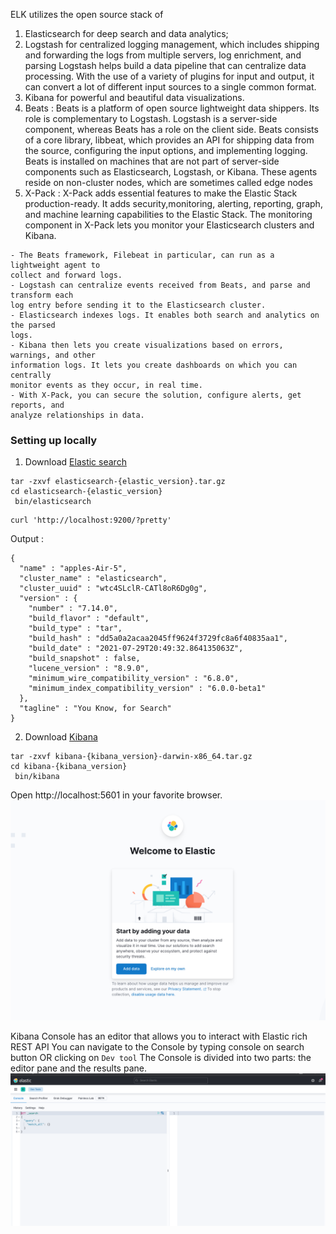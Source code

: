 ELK utilizes the open source stack of 
1. Elasticsearch for deep search and data analytics; 
1. Logstash for centralized logging management, which includes shipping and forwarding the logs
from multiple servers, log enrichment, and parsing
Logstash helps build a data pipeline that can
centralize data processing. With the use of a variety of plugins for input and
output, it can convert a lot of different input sources to a single common format.
1.   Kibana for powerful and beautiful data visualizations. 
1.  Beats : Beats is a platform of open source lightweight data shippers. Its role is complementary to
Logstash. Logstash is a server-side component, whereas Beats has a role on the client side.
Beats consists of a core library, libbeat, which provides an API for shipping data from the
source, configuring the input options, and implementing logging. 
Beats is installed on machines that are not part of server-side components such as Elasticsearch, Logstash, or Kibana. These agents reside on non-cluster nodes, which are sometimes called edge nodes
1. X-Pack : X-Pack adds essential features to make the Elastic Stack production-ready. It adds security,monitoring, alerting, reporting, graph, and machine learning capabilities to the Elastic
Stack.
The monitoring component in X-Pack lets you monitor your Elasticsearch clusters and Kibana.


```text
- The Beats framework, Filebeat in particular, can run as a lightweight agent to
collect and forward logs.
- Logstash can centralize events received from Beats, and parse and transform each
log entry before sending it to the Elasticsearch cluster.
- Elasticsearch indexes logs. It enables both search and analytics on the parsed
logs.
- Kibana then lets you create visualizations based on errors, warnings, and other
information logs. It lets you create dashboards on which you can centrally
monitor events as they occur, in real time.
- With X-Pack, you can secure the solution, configure alerts, get reports, and
analyze relationships in data.
```



### Setting up locally
1. Download [Elastic search](https://www.elastic.co/downloads/elasticsearch)
```shell
tar -zxvf elasticsearch-{elastic_version}.tar.gz
cd elasticsearch-{elastic_version}
 bin/elasticsearch
 ```

 ```shell
curl 'http://localhost:9200/?pretty'
```

Output :
```shell
{
  "name" : "apples-Air-5",
  "cluster_name" : "elasticsearch",
  "cluster_uuid" : "wtc4SLclR-CATl8oR6Dg0g",
  "version" : {
    "number" : "7.14.0",
    "build_flavor" : "default",
    "build_type" : "tar",
    "build_hash" : "dd5a0a2acaa2045ff9624f3729fc8a6f40835aa1",
    "build_date" : "2021-07-29T20:49:32.864135063Z",
    "build_snapshot" : false,
    "lucene_version" : "8.9.0",
    "minimum_wire_compatibility_version" : "6.8.0",
    "minimum_index_compatibility_version" : "6.0.0-beta1"
  },
  "tagline" : "You Know, for Search"
}
```

2. Download [Kibana](https://www.elastic.co/downloads/kibana)
```shell
tar -zxvf kibana-{kibana_version}-darwin-x86_64.tar.gz
cd kibana-{kibana_version}
 bin/kibana
 ```
Open http://localhost:5601 in your favorite browser.
![Kibana](img/kibana.png)

Kibana Console has an editor that allows you to interact with Elastic rich REST API
You can navigate to the Console by typing console on search button OR clicking on `Dev tool`
The Console is divided into two parts: the editor pane and the results pane.
![Kibana Console](img/kibana_console.png)

